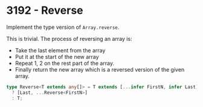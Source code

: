 # 3192 - Reverse

Implement the type version of `Array.reverse`.

This is trivial. The process of reversing an array is:

- Take the last element from the array
- Put it at the start of the new array
- Repeat 1, 2 on the rest part of the array.
- Finally return the new array which is a reversed version of the given array.

```typescript
type Reverse<T extends any[]> = T extends [...infer FirstN, infer Last]
  ? [Last, ...Reverse<FirstN>]
  : T;
```
